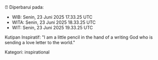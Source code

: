 ⏰ Diperbarui pada:
- WIB: Senin, 23 Juni 2025 17.33.25 UTC
- WITA: Senin, 23 Juni 2025 18.33.25 UTC
- WIT: Senin, 23 Juni 2025 19.33.25 UTC

Kutipan Inspiratif:
"I am a little pencil in the hand of a writing God who is sending a love letter to the world."


Kategori: inspirational

